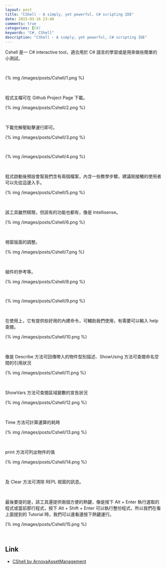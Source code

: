 ```yaml
---
layout: post
title: "CShell - A simply, yet powerful, C# scripting IDE"
date: 2015-03-16 23:40
comments: true
categories: [C#]
keywords: "C#, CShell"
description: "CShell - A simply, yet powerful, C# scripting IDE"
---
```


Cshell 是一 C# interactive tool，適合用於 C# 語言的學習或是用來做些簡單的小測試。  

<!-- MORE -->

<br/>


{% img /images/posts/Cshell/1.png %}

<br/>


程式主檔可在 Github Project Page 下載。  

{% img /images/posts/Cshell/2.png %}

<br/>



下載完解壓點擊運行即可。


{% img /images/posts/Cshell/3.png %}

<br/>


{% img /images/posts/Cshell/4.png %}

<br/>


程式啟動後預設會幫我們含有兩個檔案，內含一些教學步驟，建議剛接觸的使用者可以先從這邊入手。  

{% img /images/posts/Cshell/5.png %}

<br/>  


該工具雖然精簡，但該有的功能也都有，像是 Intellisense。  

{% img /images/posts/Cshell/6.png %}

<br/>  


視窗版面的調整。  

{% img /images/posts/Cshell/7.png %}

<br/>


組件的參考等。  

{% img /images/posts/Cshell/8.png %}

<br/>


{% img /images/posts/Cshell/9.png %}

<br/>


在使用上，它有提供些好用的內建命令，可輔助我們使用，有需要可以輸入 help 查閱。  

{% img /images/posts/Cshell/10.png %}

<br/>


像是 Describe 方法可回傳帶入的物件型別描述、ShowUsing 方法可查閱命名空間的引用狀況

{% img /images/posts/Cshell/11.png %}

<br/>


ShowVars 方法可查閱區域變數的宣告狀況

{% img /images/posts/Cshell/12.png %}

<br/>


Time 方法可計算運算的耗時

{% img /images/posts/Cshell/13.png %}

<br/>


print 方法可列出物件的值

{% img /images/posts/Cshell/14.png %}

<br/>


及 Clear 方法可清除 REPL 視窗的訊息。

<br/>


最後要提的是，該工具還提供兩個方便的熱鍵，像是按下 Alt + Enter 執行選取的程式或當前那行程式，按下 Alt + Shift + Enter 可以執行整份程式，所以我們在看上面提到的 Tutorial 時，我們可以邊看邊按下熱鍵運行。  

{% img /images/posts/Cshell/15.png %}

<br/>


Link
----
* [CShell by ArnovaAssetManagement](http://cshell.net/)
